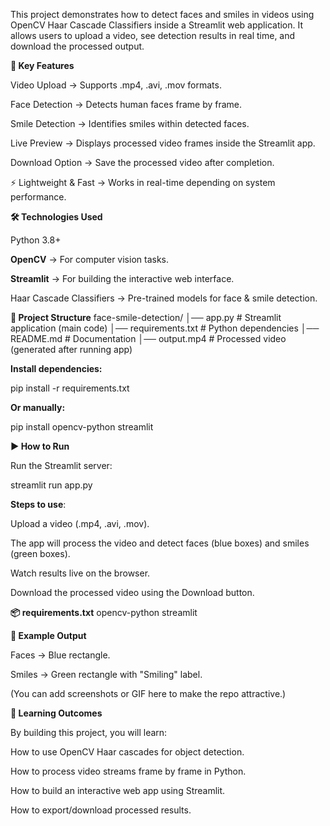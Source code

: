 This project demonstrates how to detect faces and smiles in videos using OpenCV Haar Cascade Classifiers inside a Streamlit web application.
It allows users to upload a video, see detection results in real time, and download the processed output.

**🚀 Key Features**

 Video Upload → Supports .mp4, .avi, .mov formats.

Face Detection → Detects human faces frame by frame.

Smile Detection → Identifies smiles within detected faces.

Live Preview → Displays processed video frames inside the Streamlit app.

Download Option → Save the processed video after completion.

⚡ Lightweight & Fast → Works in real-time depending on system performance.

**🛠️ Technologies Used**

Python 3.8+

**OpenCV**
 → For computer vision tasks.

**Streamlit**
 → For building the interactive web interface.

Haar Cascade Classifiers → Pre-trained models for face & smile detection.

**📂 Project Structure**
face-smile-detection/
│── app.py                  # Streamlit application (main code)
│── requirements.txt        # Python dependencies
│── README.md               # Documentation
│── output.mp4              # Processed video (generated after running app)



**Install dependencies:**

pip install -r requirements.txt


**Or manually:**

pip install opencv-python streamlit

**▶️ How to Run**

Run the Streamlit server:

streamlit run app.py


**Steps to use**:

Upload a video (.mp4, .avi, .mov).

The app will process the video and detect faces (blue boxes) and smiles (green boxes).

Watch results live on the browser.

Download the processed video using the Download button.

**📦 requirements.txt**
opencv-python
streamlit

**📸 Example Output**

Faces → Blue rectangle.

Smiles → Green rectangle with "Smiling" label.

(You can add screenshots or GIF here to make the repo attractive.)

**🎯 Learning Outcomes**

By building this project, you will learn:

How to use OpenCV Haar cascades for object detection.

How to process video streams frame by frame in Python.

How to build an interactive web app using Streamlit.

How to export/download processed results.
